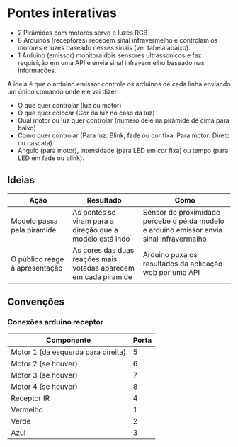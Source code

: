 # Pontes interativas
- 2 Pirâmides com motores servo e luzes RGB
- 8 Arduinos (receptores) recebem sinal infravermelho e controlam os motores e luzes baseado nesses sinais (ver tabela abaixo).
- 1 Arduino (emissor) monitora dois sensores ultrassonicos e faz requisição em uma API e envia sinal infravermelho baseado nas informações.


A ideia é que o arduino emissor controle os arduinos de cada linha enviando um único comando onde ele vai dizer: 
- O que quer controlar (luz ou motor) 
- O que quer colocar (Cor da luz no caso da luz) 
- Qual motor ou luz quer controlar (numero dele na pirâmide de cima para baixo)
- Como quer controlar (Para luz: Blink, fade ou cor fixa. Para motor: Direto ou cascata)
- Ângulo (para motor), intensidade (para LED em cor fixa) ou tempo (para LED em fade ou blink).

## Ideias

| Ação                          | Resultado                                   | Como                                                                                      |
|-------------------------------|---------------------------------------------|-------------------------------------------------------------------------------------------|
| Modelo passa pela piramide | As pontes se viram para a direção que a modelo está indo | Sensor de proximidade percebe o pé da modelo e arduino emissor envia sinal infravermelho |
| O público reage à apresentação | As cores das duas reações mais votadas aparecem em cada piramide | Arduino puxa os resultados da aplicação web por uma API |

## Convenções
### Conexões arduino receptor

| Componente                         | Porta |
|------------------------------------|-------|
| Motor 1 (da esquerda para direita) | 5     |
| Motor 2 (se houver)                | 6     |
| Motor 3 (se houver)                | 7     |
| Motor 4 (se houver)                | 8     |
| Receptor IR                        | 4     |
| Vermelho                           | 1     |
| Verde                              | 2     |
| Azul                               | 3     |

<!--
### Códigos IR

| Ação                                        | Código enviado | Resultado esperado                                      |
|---------------------------------------------|----------------|---------------------------------------------------------|
| Passou pelo primeiro sensor                 | 0xFFFF01       | Os motores das duas pirâmides mexem pra direita (0º)    |
| Passou pelo segundo sensor na segunda vez   | 0xFFFF02       | Os motores das duas pirâmides mexem pra esquerda (180º) |
| Recebeu reação vermelha como primeiro lugar | 0xFFFF03       | Primeira pirâmide fica da cor vermelha                  |
| Recebeu reação vermelha como segundo lugar  | 0xFFFF04       | Segunda pirâmide fica da cor vermelha                   |
| Recebeu reação azul como primeiro lugar     | 0xFFFF05       | Primeira pirâmide fica da cor azul                      |
| Recebeu reação azul como segundo lugar      | 0xFFFF06       | Segunda pirâmide fica da cor azul                       |
| Recebeu reação verde como primeiro lugar    | 0xFFFF07       | Primeira pirâmide fica da cor verde                     |
| Recebeu reação verde como segundo lugar     | 0xFFFF08       | Segunda pirâmide fica da cor verde                      |
| Quando a votação acabar                     | 0xFFFF09       | Mistura as cores das duas pirâmides                     |

<!--
### O que está conectado em que porta

| Porta | Componente   |
|-------|--------------|
| 5     | Motor servo  |
| 7     | Receptor IR  |
| 10    | RGB Vermelho |
| 11    | RGB Verde    |
| 12    | RGB Azul     |

### O que fazer ao receber cada código infravermelho

| Codigo IR | Ação                               |
|-----------|------------------------------------|
| 1         | Subir e descer a ponte rapidamente |
| 2         | Piscar luzes                       |
| 3         | Mudar cores das luzes              |
-->